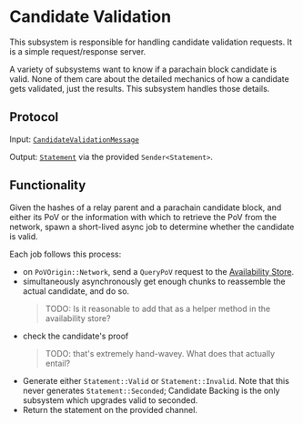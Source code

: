 # Candidate Validation

This subsystem is responsible for handling candidate validation requests. It is a simple request/response server.

A variety of subsystems want to know if a parachain block candidate is valid. None of them care about the detailed mechanics of how a candidate gets validated, just the results. This subsystem handles those details.

## Protocol

Input: [`CandidateValidationMessage`](/type-definitions.html#validation-request-type)

Output: [`Statement`](/type-definitions.html#statement-type) via the provided `Sender<Statement>`.

## Functionality

Given the hashes of a relay parent and a parachain candidate block, and either its PoV or the information with which to retrieve the PoV from the network, spawn a short-lived async job to determine whether the candidate is valid.

Each job follows this process:

- on `PoVOrigin::Network`, send a `QueryPoV` request to the [Availability Store](/node/utility/availability-store.html).
- simultaneously asynchronously get enough chunks to reassemble the actual candidate, and do so.
   > TODO: Is it reasonable to add that as a helper method in the availability store?
- check the candidate's proof
   > TODO: that's extremely hand-wavey. What does that actually entail?
- Generate either `Statement::Valid` or `Statement::Invalid`. Note that this never generates `Statement::Seconded`; Candidate Backing is the only subsystem which upgrades valid to seconded.
- Return the statement on the provided channel.
